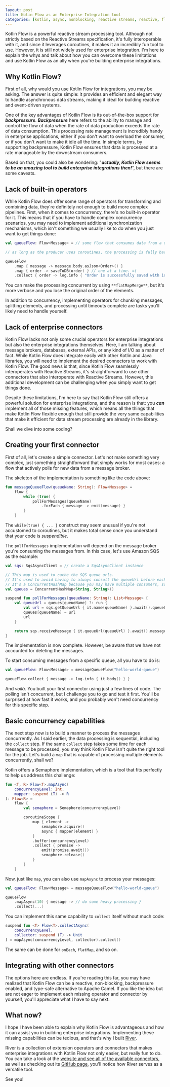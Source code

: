 ```yaml
---
layout: post
title: Kotin Flow as an Enterprise Integration tool
categories: [kotlin, async, nonblocking, reactive streams, reactive, flow, kotlin flow, coroutines, enterprise, integrations]
---
```


Kotlin Flow is a powerful reactive stream processing tool. Although not strictly based on the Reactive Streams specification, it's fully interoperable with it, and since it leverages coroutines, it makes it an incredibly fun tool to use. However, it is still not widely used for enterprise integration. I'm here to explain the whys and talk about how you can overcome these limitations and use Kotlin Flow as an ally when you're building enterprise integrations.

## Why Kotlin Flow?

First of all, why would you use Kotlin Flow for integrations, you may be asking. The answer is quite simple: it provides an efficient and elegant way to handle asynchronous data streams, making it ideal for building reactive and event-driven systems.

One of the key advantages of Kotlin Flow is its out-of-the-box support for ***backpressure***. ***Backpressure*** here refers to the ability to manage and control the flow of data when the rate of data production exceeds the rate of data consumption. This processing rate management is incredibly handy in enterprise applications, either if you don't want to overload the consumer, or if you don't want to make it idle all the time. In simple terms, by supporting backpressure, Kotlin Flow ensures that data is processed at a rate manageable by the downstream consumers.

Based on that, you could also be wondering: "***actually, Kotlin Flow seems to be an amazing tool to build enterprise integrations then!***”, but there are some caveats.

## Lack of built-in operators

While Kotlin Flow does offer some range of operators for transforming and combining data, they're definitely not enough to build more complex pipelines. First, when it comes to concurrency, there's no built-in operator for it. This means that if you have to handle complex concurrency scenarios, you may need to implement additional synchronization mechanisms, which isn't something we usually like to do when you just want to get things done:

```kotlin
val queueFlow: Flow<Message> = // some flow that consumes data from a queue

// as long as the producer uses coroutines, the processing is fully backpressured, so you don't have to worry about overflows.

queueFlow
    .map { message -> message.body.asJson<Order>() }
    .map { order -> saveToDB(order) } // one at a time. =(
    .collect { order -> log.info { "Order is successfully saved with id ${order.id}" } }
```

You can make the processing concurrent by using `**flatMapMerge**`, but it's more verbose and you lose the original order of the elements.

In addition to concurrency, implementing operators for chunking messages, splitting elements, and processing until timeouts complete are tasks you'll likely need to handle yourself.

## Lack of enterprise connectors

Kotlin Flow lacks not only some crucial operators for enterprise integrations but also the enterprise integrations themselves. Here, I am talking about message brokers, databases, external APIs, or any kind of I/O as a matter of fact. While Kotlin Flow does integrate easily with other Kotlin and Java libraries, you will need to implement the desired connectors to work with Kotlin Flow. The good news is that, since Kotlin Flow seamlessly interoperates with Reactive Streams, it's straightforward to use other connectors that also interoperate with Reactive Streams. However, this additional development can be challenging when you simply want to get things done.

Despite these limitations, I'm here to say that Kotlin Flow still offers a powerful solution for enterprise integrations, and the reason is that: you ***can*** implement all of those missing features, which means all the things that make Kotlin Flow flexible enough that still provide the very same capabilities that make it efficient for data stream processing are already in the library.

Shall we dive into some coding?

## Creating your first connector

First of all, let's create a simple connector. Let's not make something very complex, just something straightforward that simply works for most cases: a flow that actively polls for new data from a message broker.

The skeleton of the implementation is something like the code above:

```kotlin
fun messageQueueFlow(queueName: String): Flow<Message> =
    flow {
        while (true) {
            pollForMessages(queueName)
                .forEach { message -> emit(message) }
        }
    }
```

The `while(true) { ... }` construct may seem unusual if you're not accustomed to coroutines, but it makes total sense once you understand that your code is *suspendible*.

The `pollForMessages` implementation will depend on the message broker you're consuming the messages from. In this case, let's use Amazon SQS as the example:

```kotlin
val sqs: SqsAsyncClient = // create a SqsAsyncClient instance

// This map is used to cache the SQS queue urls.
// It's used to avoid having to always consult the queueUrl before each polling.
// It's a ConcurrentHashMap because you may have multiple consumers, so it has to be thread-safe
val queues = ConcurrentHashMap<String, String>()

suspend fun pollForMessages(queueName: String): List<Message> {
    val queueUrl = queues[queueName] ?: run {
        val url = sqs.getQueueUrl { it.name(queueName) }.await().queueUrl()
        queues[queueName] = url
        url
    }

    return sqs.receiveMessage { it.queueUrl(queueUrl) }.await().messages()
}
```

The implementation is now complete. However, be aware that we have not accounted for deleting the messages.

To start consuming messages from a specific queue, all you have to do is:

```kotlin
val queueFlow: Flow<Message> = messageQueueFlow("hello-world-queue")

queueFlow.collect { message -> log.info { it.body() } }
```

And *voilà*. You built your first connector using just a few lines of code. The polling isn't concurrent, but I challenge you to go and test it first. You'll be surprised at how fast it works, and you probably won't need concurrency for this specific step.

## Basic concurrency capabilities

The next step now is to build a manner to process the messages concurrently. As I said earlier, the data processing is sequential, including the `collect` step. If the same `collect` step takes some time for each message to be processed, you may think Kotlin Flow isn't quite the right tool for the job. Let's build a `map` that is capable of processing multiple elements concurrently, shall we?

Kotlin offers a Semaphore implementation, which is a tool that fits perfectly to help us address this challenge:

```kotlin
fun <T, R> Flow<T>.mapAsync(
    concurrencyLevel: Int,
    mapper: suspend (T) -> R
): Flow<R> =
    flow {
        val semaphore = Semaphore(concurrencyLevel)

        coroutineScope {
            map { element ->
                semaphore.acquire()
                async { mapper(element) }
            }
            .buffer(concurrencyLevel)
            .collect { promise ->
                emit(promise.await())
                semaphore.release()
            }
        }
    }
```

Now, just like `map`, you can also use `mapAsync` to process your messages:

```kotlin
val queueFlow: Flow<Message> = messageQueueFlow("hello-world-queue")

queueFlow
    .mapAsync(10) { message -> // do some heavy processing }
    .collect(...)
```

You can implement this same capability to `collect` itself without much code:

```kotlin
suspend fun <T> Flow<T>.collectAsync(
    concurrencyLevel,
    collector: suspend (T) -> Unit
) = mapAsync(concurrencyLevel, collector).collect()
```

The same can be done for `onEach`, `flatMap`, and so on.

## Integrating with other connectors

The options here are endless. If you're reading this far, you may have realized that Kotlin Flow can be a reactive, non-blocking, backpressure enabled, and type-safe alternative to Apache Camel. If you like the idea but are not eager to implement each missing operator and connector by yourself, you'll appreciate what I have to say next.

## What now?

I hope I have been able to explain why Kotlin Flow is advantageous and how it can assist you in building enterprise integrations. Implementing these missing capabilities can be tedious, and that's why I built [River](https://github.com/River-Kt/river/tree/main).

River is a collection of extension operators and connectors that makes enterprise integrations with Kotlin Flow not only easier, but really fun to do. You can take a look at the [website and see all of the available connectors](https://www.river-kt.com/), as well as checking out its [GitHub page](https://github.com/River-Kt/river), you'll notice how River serves as a versatile tool.

See you!
